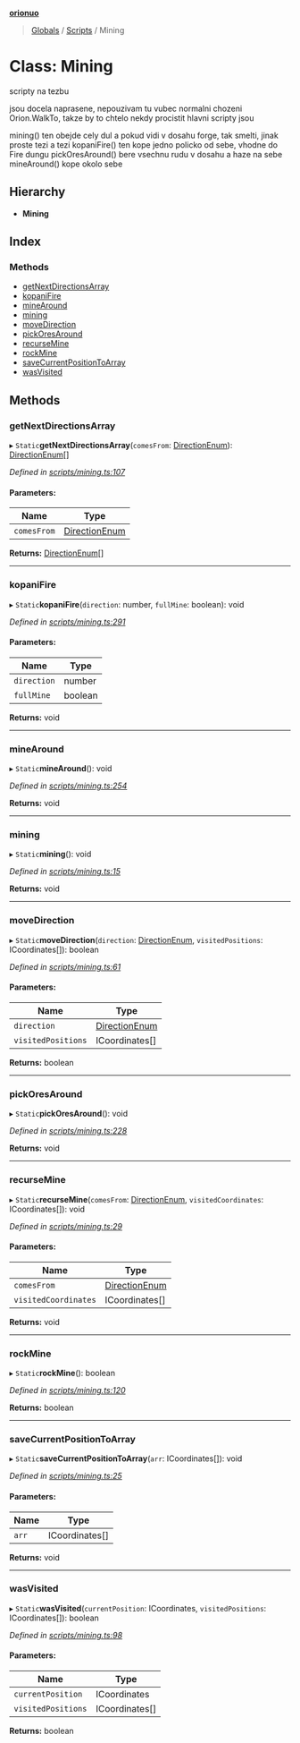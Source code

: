 **[orionuo](../README.md)**

> [Globals](../globals.md) / [Scripts](../modules/scripts.md) / Mining

# Class: Mining

scripty na tezbu

jsou docela naprasene, nepouzivam tu vubec normalni chozeni Orion.WalkTo, takze by to chtelo nekdy procistit
hlavni scripty jsou

mining() ten obejde cely dul a pokud vidi v dosahu forge, tak smelti, jinak proste tezi a tezi
kopaniFire() ten kope jedno policko od sebe, vhodne do Fire dungu
pickOresAround() bere vsechnu rudu v dosahu a haze na sebe
mineAround() kope okolo sebe

## Hierarchy

* **Mining**

## Index

### Methods

* [getNextDirectionsArray](scripts.mining.md#getnextdirectionsarray)
* [kopaniFire](scripts.mining.md#kopanifire)
* [mineAround](scripts.mining.md#minearound)
* [mining](scripts.mining.md#mining)
* [moveDirection](scripts.mining.md#movedirection)
* [pickOresAround](scripts.mining.md#pickoresaround)
* [recurseMine](scripts.mining.md#recursemine)
* [rockMine](scripts.mining.md#rockmine)
* [saveCurrentPositionToArray](scripts.mining.md#savecurrentpositiontoarray)
* [wasVisited](scripts.mining.md#wasvisited)

## Methods

### getNextDirectionsArray

▸ `Static`**getNextDirectionsArray**(`comesFrom`: [DirectionEnum](../enums/directionenum.md)): [DirectionEnum](../enums/directionenum.md)[]

*Defined in [scripts/mining.ts:107](https://github.com/msviha/orionuo/blob/236ae05/src/scripts/mining.ts#L107)*

#### Parameters:

Name | Type |
------ | ------ |
`comesFrom` | [DirectionEnum](../enums/directionenum.md) |

**Returns:** [DirectionEnum](../enums/directionenum.md)[]

___

### kopaniFire

▸ `Static`**kopaniFire**(`direction`: number, `fullMine`: boolean): void

*Defined in [scripts/mining.ts:291](https://github.com/msviha/orionuo/blob/236ae05/src/scripts/mining.ts#L291)*

#### Parameters:

Name | Type |
------ | ------ |
`direction` | number |
`fullMine` | boolean |

**Returns:** void

___

### mineAround

▸ `Static`**mineAround**(): void

*Defined in [scripts/mining.ts:254](https://github.com/msviha/orionuo/blob/236ae05/src/scripts/mining.ts#L254)*

**Returns:** void

___

### mining

▸ `Static`**mining**(): void

*Defined in [scripts/mining.ts:15](https://github.com/msviha/orionuo/blob/236ae05/src/scripts/mining.ts#L15)*

**Returns:** void

___

### moveDirection

▸ `Static`**moveDirection**(`direction`: [DirectionEnum](../enums/directionenum.md), `visitedPositions`: ICoordinates[]): boolean

*Defined in [scripts/mining.ts:61](https://github.com/msviha/orionuo/blob/236ae05/src/scripts/mining.ts#L61)*

#### Parameters:

Name | Type |
------ | ------ |
`direction` | [DirectionEnum](../enums/directionenum.md) |
`visitedPositions` | ICoordinates[] |

**Returns:** boolean

___

### pickOresAround

▸ `Static`**pickOresAround**(): void

*Defined in [scripts/mining.ts:228](https://github.com/msviha/orionuo/blob/236ae05/src/scripts/mining.ts#L228)*

**Returns:** void

___

### recurseMine

▸ `Static`**recurseMine**(`comesFrom`: [DirectionEnum](../enums/directionenum.md), `visitedCoordinates`: ICoordinates[]): void

*Defined in [scripts/mining.ts:29](https://github.com/msviha/orionuo/blob/236ae05/src/scripts/mining.ts#L29)*

#### Parameters:

Name | Type |
------ | ------ |
`comesFrom` | [DirectionEnum](../enums/directionenum.md) |
`visitedCoordinates` | ICoordinates[] |

**Returns:** void

___

### rockMine

▸ `Static`**rockMine**(): boolean

*Defined in [scripts/mining.ts:120](https://github.com/msviha/orionuo/blob/236ae05/src/scripts/mining.ts#L120)*

**Returns:** boolean

___

### saveCurrentPositionToArray

▸ `Static`**saveCurrentPositionToArray**(`arr`: ICoordinates[]): void

*Defined in [scripts/mining.ts:25](https://github.com/msviha/orionuo/blob/236ae05/src/scripts/mining.ts#L25)*

#### Parameters:

Name | Type |
------ | ------ |
`arr` | ICoordinates[] |

**Returns:** void

___

### wasVisited

▸ `Static`**wasVisited**(`currentPosition`: ICoordinates, `visitedPositions`: ICoordinates[]): boolean

*Defined in [scripts/mining.ts:98](https://github.com/msviha/orionuo/blob/236ae05/src/scripts/mining.ts#L98)*

#### Parameters:

Name | Type |
------ | ------ |
`currentPosition` | ICoordinates |
`visitedPositions` | ICoordinates[] |

**Returns:** boolean
